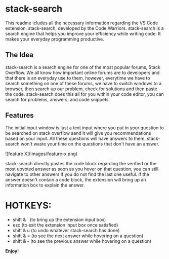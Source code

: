 # stack-search

This readme icludes all the necessary information regarding the VS Code extension, stack-search, developed by the Code Warriors. stack-search is a search engine that helps you improve your efficiency while writing code. It makes your everyday programming productive.

## The Idea

stack-search is a search engine for one of the most popular forums, Stack Overflow.
We all know how important online forums are to developers and that there is an everyday use to them, however, everytime we have to search something on one of these forums, we have to switch windows to a browser, then search up our problem, check for solutions and then paste the code.
stack-search does this all for you within your code editor, you can search for problems, answers, and code snippets.

## Features

The initial input window is just a text input where you put in your question to be searched on stack overflow aand it will give you recommendations based on your input. All these questions will have answers to them, stack-search won't waste your time on the questions that don't have an answer.

\!\[feature X\]\(images/feature-x.png\)

stack-search directly pastes the code block regarding the verified or the most upvoted answer as soon as you hover on that question, you can still navigate to other answers if you do not find the last one useful.
If the answer doesn't contain a code block, the extension will bring up an information box to explain the answer.

# HOTKEYS:

- shift & ` (to bring up the extension input box)
- esc (to exit the extension input box once satisfied)
- shift & u (to undo whatever stack-search has done)
- shift & = (to see the next answer while hovering on a question)
- shift & - (to see the previous answer while hovering on a question)

**Enjoy!**
